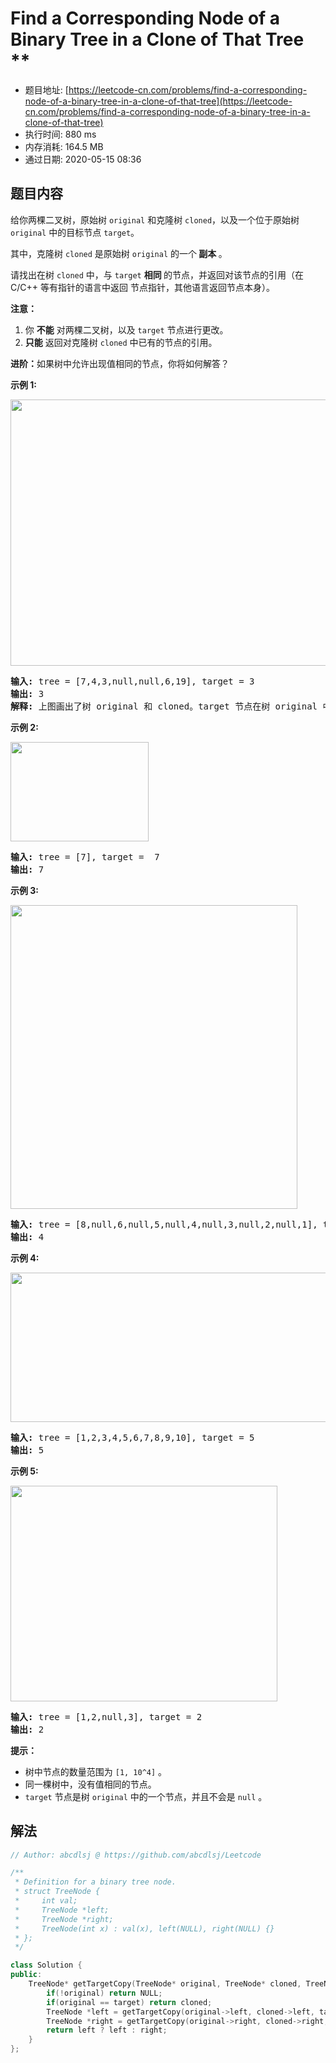 # Find a Corresponding Node of a Binary Tree in a Clone of That Tree **
- 题目地址: [https://leetcode-cn.com/problems/find-a-corresponding-node-of-a-binary-tree-in-a-clone-of-that-tree](https://leetcode-cn.com/problems/find-a-corresponding-node-of-a-binary-tree-in-a-clone-of-that-tree)
- 执行时间: 880 ms
- 内存消耗: 164.5 MB
- 通过日期: 2020-05-15 08:36

## 题目内容
<p>给你两棵二叉树，原始树 <code>original</code> 和克隆树 <code>cloned</code>，以及一个位于原始树 <code>original</code> 中的目标节点 <code>target</code>。</p>

<p>其中，克隆树 <code>cloned</code> 是原始树 <code>original</code> 的一个<strong> 副本 </strong>。</p>

<p>请找出在树 <code>cloned</code> 中，与 <code>target</code> <strong>相同 </strong>的节点，并返回对该节点的引用（在 C/C++ 等有指针的语言中返回 节点指针，其他语言返回节点本身）。</p>



<p><strong>注意：</strong></p>

<ol>
	<li>你 <strong>不能</strong> 对两棵二叉树，以及 <code>target</code> 节点进行更改。</li>
	<li><strong>只能</strong> 返回对克隆树 <code>cloned</code> 中已有的节点的引用。</li>
</ol>

<ul>
</ul>

<p><strong>进阶：</strong>如果树中允许出现值相同的节点，你将如何解答？</p>



<ul>
</ul>

<p><strong>示例 1:</strong></p>

<p><img alt="" src="https://assets.leetcode.com/uploads/2020/02/21/e1.png" style="height: 426px; width: 544px;"></p>

<pre><strong>输入:</strong> tree = [7,4,3,null,null,6,19], target = 3
<strong>输出:</strong> 3
<strong>解释:</strong> 上图画出了树 original 和 cloned。target 节点在树 original 中，用绿色标记。答案是树 cloned 中的黄颜色的节点（其他示例类似）。</pre>

<p><strong>示例 2:</strong></p>

<p><img alt="" src="https://assets.leetcode.com/uploads/2020/02/21/e2.png" style="height: 159px; width: 221px;"></p>

<pre><strong>输入:</strong> tree = [7], target =  7
<strong>输出:</strong> 7
</pre>

<p><strong>示例 3:</strong></p>

<p><img alt="" src="https://assets.leetcode.com/uploads/2020/02/21/e3.png" style="height: 486px; width: 459px;"></p>

<pre><strong>输入:</strong> tree = [8,null,6,null,5,null,4,null,3,null,2,null,1], target = 4
<strong>输出:</strong> 4
</pre>

<p><strong>示例 4:</strong></p>

<p><img alt="" src="https://assets.leetcode.com/uploads/2020/02/21/e4.png" style="height: 239px; width: 555px;"></p>

<pre><strong>输入:</strong> tree = [1,2,3,4,5,6,7,8,9,10], target = 5
<strong>输出:</strong> 5
</pre>

<p><strong>示例 5:</strong></p>

<p><img alt="" src="https://assets.leetcode.com/uploads/2020/02/21/e5.png" style="height: 345px; width: 427px;"></p>

<pre><strong>输入:</strong> tree = [1,2,null,3], target = 2
<strong>输出:</strong> 2</pre>



<p><strong>提示：</strong></p>

<ul>
	<li>树中节点的数量范围为 <code>[1, 10^4]</code> 。</li>
	<li>同一棵树中，没有值相同的节点。</li>
	<li><code>target</code> 节点是树 <code>original</code> 中的一个节点，并且不会是 <code>null</code> 。</li>
</ul>


## 解法
```cpp
// Author: abcdlsj @ https://github.com/abcdlsj/Leetcode

/**
 * Definition for a binary tree node.
 * struct TreeNode {
 *     int val;
 *     TreeNode *left;
 *     TreeNode *right;
 *     TreeNode(int x) : val(x), left(NULL), right(NULL) {}
 * };
 */

class Solution {
public:
    TreeNode* getTargetCopy(TreeNode* original, TreeNode* cloned, TreeNode* target) {
        if(!original) return NULL;
        if(original == target) return cloned;
        TreeNode *left = getTargetCopy(original->left, cloned->left, target);
        TreeNode *right = getTargetCopy(original->right, cloned->right, target);
        return left ? left : right;
    }
};

```